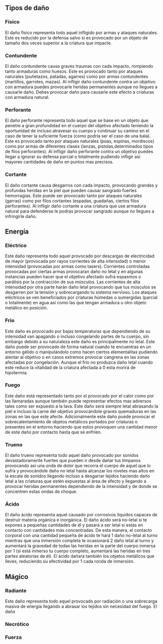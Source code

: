 ## Tipos de daño

### Físico

El daño físico representa todo aquel infligido por armas y ataques naturales. Este es reducido por la defensa salvo si es provocado por un objeto de tamaño dos veces superior a la criatura que impacte.

### Contundente

El daño contundente causa graves traumas con cada impacto, rompiendo tanto armaduras como huesos. Este es provocado tanto por ataques naturales (puñetazos, patadas, agarres) como por armas contundentes (martillos, garrotes, mazas). Al infligir daño contundente contra un objetivo con armadura puedes provocarle heridas permanentes aunque no llegues a causarle daño. Debes provocar daño para causarle este efecto a criaturas con armadura natural.

### Perforante

El daño perforante representa todo aquel que se base en un objeto que penetre a gran profundidad en el cuerpo del objetivo afectado teniendo la oportunidad de incluso atravesar su cuerpo y continuar su camino en el caso de tener la suficiente fuerza (como podría ser el caso de una bala). Este es provocado tanto por ataques naturales (púas, espinas, mordiscos) como por armas de diferentes clases (lanzas, pistolas,determinados tipos de filos perforantes). Al infligir daño perforante contra un objetivo puedes llegar a ignorar su defensa parcial o totalmente pudiendo infligir así mayores cantidades de daño en puntos mas precisos.

### Cortante

El daño cortante causa desgarros con cada impacto, provocando grandes y profundas heridas en la piel que pueden causar sangrado fuertes hemorragias. Este puede ser provocado tanto por ataques naturales (garras) como por filos cortantes (espadas, guadañas, ciertos filos perforantes). Al infligir daño cortante a una criatura que use armadura natural para defenderse le podras provocar sangrado aunque no llegues a infringirle daño.

## Energía

### Eléctrico

Este daño representa todo aquel provocado por descargas de electricidad de mayor (provocada por rayos corrientes de alta intensidad) o menor intensidad (provocadas por armas como tasers). Corrientes controladas provocadas por ciertas armas provocaran daño no letal y en algunas instancias pueden hacer que el objetivo afectado sufra espasmos o parálisis por la contracción de sus músculos. Las corrientes de alta intensidad por otra parte harán daño letal provocando que tus músculos se desgarren por la tensión y sobrecargando tu sistema nervioso. Los ataques eléctricos se ven beneficiados por criaturas húmedas o sumergidas (parcial o totalmente) en agua así como las que tengan armadura u otro objeto metálico en posición.

### Frío

Este daño es provocado por bajas temperaturas que dependiendo de su intensidad van apagando o incluso congelando partes de tu cuerpo, sin embargo debido a su naturaleza este daño es principalmente no letal. Este daño puede ser provocado de forma natural cuando te encuentras en un entorno gélido o  manipulándolo como hacen ciertos elementalitas pudiendo alentar al objetivo o en casos extremos provocar cangrena en las zonas afectadas por congelación. Aunque el frío no produzca daño letal cuando este reduce la vitalidad de la criatura afectada a 0 esta morirá de hipotermia.

### Fuego

Este daño está representado tanto por el provocado por el calor como por las llamaradas aunque también puede representar efectos mas adversos tales como ser expuesto a la lava. Este daño será siempre letal abrasando la piel e incluso la carne del objetivo provocándole graves quemaduras en las zonas en las que este afecte. Adicionalmente este daño puede provocar el sobrecalentamiento de objetos metálicos portados por criaturas o presentes en el entorno haciendo que estos provoquen una cantidad menor de este daño por contacto hasta que se enfríen.

### Trueno

El daño trueno representa todo aquel daño provocado por sonidos devastadoramente fuertes que pueden ir desde dañar tus tímpanos provocando así una onda de dolor que recorra el cuerpo de aquel que lo sufra y provocándole daño no letal hasta alcanzar los niveles mas altos en la escala de sonidos llegando incluso a desgarrar tejidos haciendo daño letal a las criaturas que estén expuestas al área de efecto y llegando a provocar heridas permanentes dependiendo de la intensidad y de donde se concentren estas ondas de choque.

### Ácido

El daño ácido representa aquel causado por corrosivos líquidos capaces de destruir materia orgánica e inorgánica. El daño ácido será no-letal si te expones a pequeñas cantidades de él y pasará a ser letal si estás en contacto con cantidades más concentradas. De esta manera, el contacto corporal con una cantidad pequeña de ácido te hará 1 daño no-letal al turno mientras que una inmersión completa te ocasionará 2 daño letal al turno y aumentará la gravedad de todas las heridas en la parte del cuerpo inmersa por 1 (si está inmerso tu cuerpo completo, aumentará las heridas en tres partes aleatorias de él). El ácido dañará también los objetos metálicos que lleves, reduciendo su efectividad por 1 cada ronda de inmersión.

## Mágico

### Radiante

Este daño representa todo aquel provocado por radiación o una sobrecarga masiva de energía llegando a abrasar los tejidos sin necesidad del fuego. El daño

### Necrótico



### Fuerza

